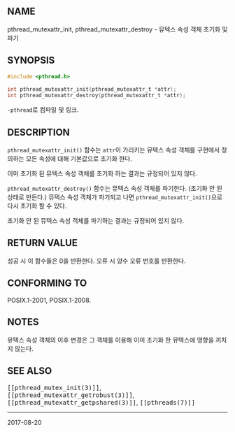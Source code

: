 ## NAME

pthread_mutexattr_init, pthread_mutexattr_destroy - 뮤텍스 속성 객체 초기화 및 파기

## SYNOPSIS

```c
#include <pthread.h>

int pthread_mutexattr_init(pthread_mutexattr_t *attr);
int pthread_mutexattr_destroy(pthread_mutexattr_t *attr);
```

`-pthread`로 컴파일 및 링크.

## DESCRIPTION

`pthread_mutexattr_init()` 함수는 `attr`이 가리키는 뮤텍스 속성 객체를 구현에서 정의하는 모든 속성에 대해 기본값으로 초기화 한다.

이미 초기화 된 뮤텍스 속성 객체를 초기화 하는 결과는 규정되어 있지 않다.

`pthread_mutexattr_destroy()` 함수는 뮤텍스 속성 객체를 파기한다. (초기화 안 된 상태로 만든다.) 뮤텍스 속성 객체가 파기되고 나면 `pthread_mutexattr_init()`으로 다시 초기화 할 수 있다.

초기화 안 된 뮤텍스 속성 객체를 파기하는 결과는 규정되어 있지 않다.

## RETURN VALUE

성공 시 이 함수들은 0을 반환한다. 오류 시 양수 오류 번호를 반환한다.

## CONFORMING TO

POSIX.1-2001, POSIX.1-2008.

## NOTES

뮤텍스 속성 객체의 이후 변경은 그 객체를 이용해 이미 초기화 한 뮤텍스에 영향을 끼치지 않는다.

## SEE ALSO

<tt>[[pthread_mutex_init(3)]]</tt>, <tt>[[pthread_mutexattr_getrobust(3)]]</tt>, <tt>[[pthread_mutexattr_getpshared(3)]]</tt>, <tt>[[pthreads(7)]]</tt>

----

2017-08-20
